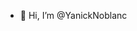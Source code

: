 - 👋 Hi, I’m @YanickNoblanc


<!---
YanickNoblanc/YanickNoblanc is a ✨ special ✨ repository because its `README.md` (this file) appears on your GitHub profile.
You can click the Preview link to take a look at your changes.
--->
